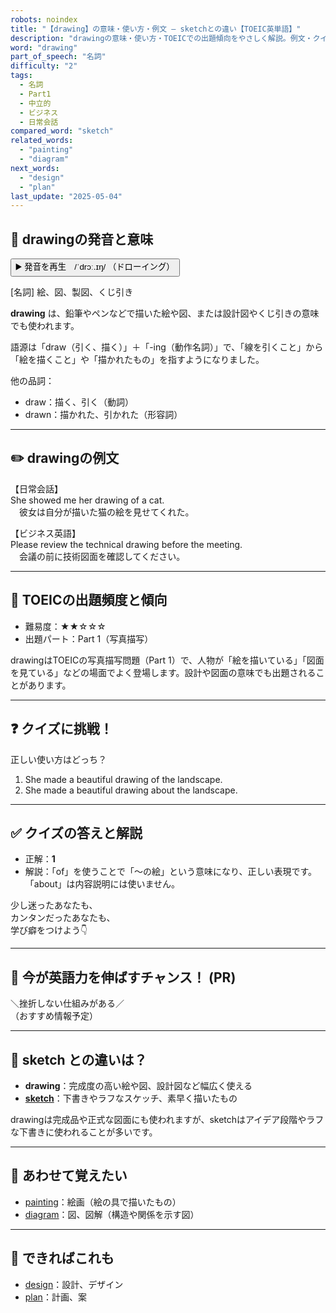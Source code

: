 ```yaml
---
robots: noindex
title: "【drawing】の意味・使い方・例文 ― sketchとの違い【TOEIC英単語】"
description: "drawingの意味・使い方・TOEICでの出題傾向をやさしく解説。例文・クイズ付きでsketchとの違いもわかりやすく学べます。"
word: "drawing"
part_of_speech: "名詞"
difficulty: "2"
tags:
  - 名詞
  - Part1
  - 中立的
  - ビジネス
  - 日常会話
compared_word: "sketch"
related_words:
  - "painting"
  - "diagram"
next_words:
  - "design"
  - "plan"
last_update: "2025-05-04"
---
```


## 🔰 drawingの発音と意味

<button class="play-audio" onclick="playTTS('drawing')">
  <span class="play-audio-main">
    ▶️ 発音を再生　/ˈdrɔː.ɪŋ/
  </span>
  <span class="play-audio-sub">
    （ドローイング）
  </span>
</button>

[名詞] 絵、図、製図、くじ引き

**drawing** は、鉛筆やペンなどで描いた絵や図、または設計図やくじ引きの意味でも使われます。

語源は「draw（引く、描く）」＋「-ing（動作名詞）」で、「線を引くこと」から「絵を描くこと」や「描かれたもの」を指すようになりました。

他の品詞：  
- draw：描く、引く（動詞）
- drawn：描かれた、引かれた（形容詞）

---

## ✏️ drawingの例文

【日常会話】  
She showed me her drawing of a cat.  
　彼女は自分が描いた猫の絵を見せてくれた。

【ビジネス英語】  
Please review the technical drawing before the meeting.  
　会議の前に技術図面を確認してください。

---

## 🎯 TOEICの出題頻度と傾向

- 難易度：★★☆☆☆
- 出題パート：Part 1（写真描写）

drawingはTOEICの写真描写問題（Part 1）で、人物が「絵を描いている」「図面を見ている」などの場面でよく登場します。設計や図面の意味でも出題されることがあります。

---

## ❓ クイズに挑戦！

正しい使い方はどっち？

1. She made a beautiful drawing of the landscape.  
2. She made a beautiful drawing about the landscape.

---

## ✅ クイズの答えと解説

- 正解：**1**
- 解説：「of」を使うことで「～の絵」という意味になり、正しい表現です。「about」は内容説明には使いません。

少し迷ったあなたも、  
カンタンだったあなたも、  
学び癖をつけよう👇️

---

## 🚀 今が英語力を伸ばすチャンス！ (PR)

<div class="info-center">
＼挫折しない仕組みがある／<br>  
（おすすめ情報予定）
</div>

---

## 🤔  sketch との違いは？

- **drawing**：完成度の高い絵や図、設計図など幅広く使える
- **[sketch](/word/sketch)**：下書きやラフなスケッチ、素早く描いたもの

drawingは完成品や正式な図面にも使われますが、sketchはアイデア段階やラフな下書きに使われることが多いです。

---

## 🧩 あわせて覚えたい

- [painting](/word/painting)：絵画（絵の具で描いたもの）
- [diagram](/word/diagram)：図、図解（構造や関係を示す図）

---

## 📖 できればこれも

- [design](/word/design)：設計、デザイン
- [plan](/word/plan)：計画、案

<!-- cvid: aid28_bid35 -->
